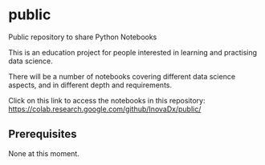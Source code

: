 # public
Public repository to share Python Notebooks

This is an education project for people interested in learning and practising data science.

There will be a number of notebooks covering different data science aspects, and in different depth and requirements.

Click on this link to access the notebooks in this repository:
https://colab.research.google.com/github/InovaDx/public/

## Prerequisites
None at this moment.
